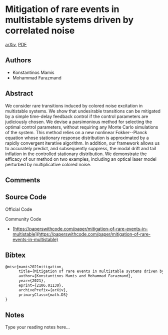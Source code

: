 
# Mitigation of rare events in multistable systems driven by correlated noise

[arXiv](https://arxiv.org/abs/2106.01130), [PDF](https://arxiv.org/pdf/2106.01130.pdf)

## Authors

- Konstantinos Mamis
- Mohammad Farazmand

## Abstract

We consider rare transitions induced by colored noise excitation in multistable systems. We show that undesirable transitions can be mitigated by a simple time-delay feedback control if the control parameters are judiciously chosen. We devise a parsimonious method for selecting the optimal control parameters, without requiring any Monte Carlo simulations of the system. This method relies on a new nonlinear Fokker--Planck equation whose stationary response distribution is approximated by a rapidly convergent iterative algorithm. In addition, our framework allows us to accurately predict, and subsequently suppress, the modal drift and tail inflation in the controlled stationary distribution. We demonstrate the efficacy of our method on two examples, including an optical laser model perturbed by multiplicative colored noise.

## Comments



## Source Code

Official Code



Community Code

- [https://paperswithcode.com/paper/mitigation-of-rare-events-in-multistable](https://paperswithcode.com/paper/mitigation-of-rare-events-in-multistable)

## Bibtex

```tex
@misc{mamis2021mitigation,
      title={Mitigation of rare events in multistable systems driven by correlated noise}, 
      author={Konstantinos Mamis and Mohammad Farazmand},
      year={2021},
      eprint={2106.01130},
      archivePrefix={arXiv},
      primaryClass={math.DS}
}
```

## Notes

Type your reading notes here...

